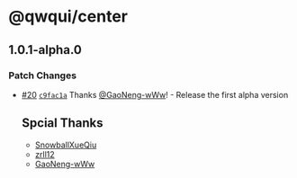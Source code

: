 # @qwqui/center

## 1.0.1-alpha.0

### Patch Changes

- [#20](https://github.com/TeamVastsea/QwQUI/pull/20) [`c9fac1a`](https://github.com/TeamVastsea/QwQUI/commit/c9fac1a168926ed2fd79744f80e77b566f979c28) Thanks [@GaoNeng-wWw](https://github.com/GaoNeng-wWw)! - Release the first alpha version

  ## Spcial Thanks

  - [SnowballXueQiu](https://github.com/SnowballXueQiu)
  - [zrll12](https://github.com/zrll12)
  - [GaoNeng-wWw](https://github.com/GaoNeng-wWw)
